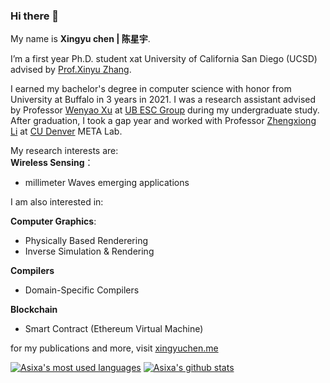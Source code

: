 ### Hi there 👋


My name is **Xingyu chen | 陈星宇**.



I’m a first year Ph.D. student xat University of California San Diego (UCSD) advised by [Prof.Xinyu Zhang](http://xyzhang.ucsd.edu/). 

I earned my bachelor's degree in computer science with honor from University at Buffalo in 3 years in 2021. I was a research assistant advised by Professor [Wenyao Xu](http://www.cse.buffalo.edu/~wenyaoxu) at [UB ESC Group](http://www.cse.buffalo.edu/~wenyaoxu/esc.html) during my undergraduate study. After graduation, I took a gap year and worked with Professor [Zhengxiong Li](https://www.acsu.buffalo.edu/~zhengxio/) at [CU Denver](https://www.ucdenver.edu/) META Lab.

My research interests are:\
**Wireless Sensing**：
* millimeter Waves emerging applications

I am also interested in:

**Computer Graphics**:
* Physically Based Renderering
* Inverse Simulation & Rendering

**Compilers**
* Domain-Specific Compilers

**Blockchain**
* Smart Contract (Ethereum Virtual Machine)


for my publications and more, visit [xingyuchen.me](https://xingyuchen.me)

[![Asixa's most used languages](https://github-readme-stats.vercel.app/api/top-langs/?username=Asixa&layout=compact)](https://github.com/Asixa/)
[![Asixa's github stats](https://github-readme-stats.vercel.app/api?username=asixa&count_private=true&show_icons=true&hide_rank=true)](https://github.com/Asixa/)


